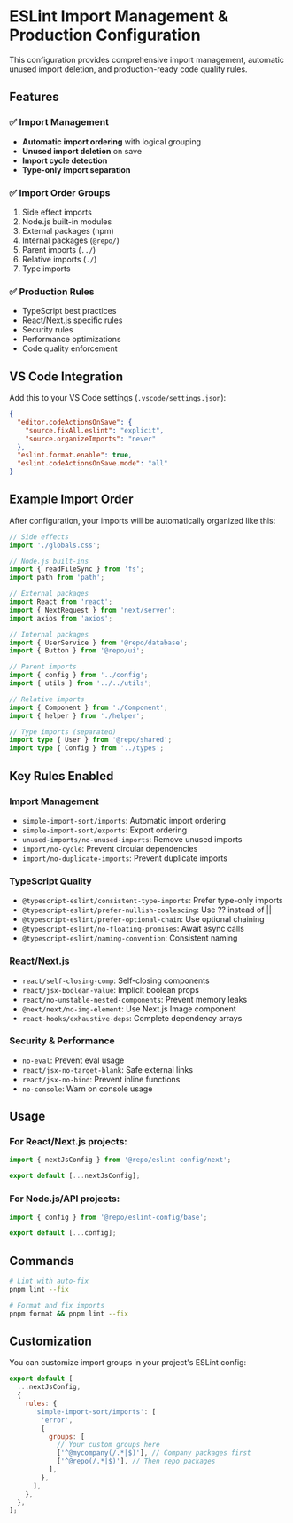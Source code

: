# ESLint Import Management & Production Configuration

This configuration provides comprehensive import management, automatic unused
import deletion, and production-ready code quality rules.

## Features

### ✅ Import Management

- **Automatic import ordering** with logical grouping
- **Unused import deletion** on save
- **Import cycle detection**
- **Type-only import separation**

### ✅ Import Order Groups

1. Side effect imports
2. Node.js built-in modules
3. External packages (npm)
4. Internal packages (`@repo/`)
5. Parent imports (`../`)
6. Relative imports (`./`)
7. Type imports

### ✅ Production Rules

- TypeScript best practices
- React/Next.js specific rules
- Security rules
- Performance optimizations
- Code quality enforcement

## VS Code Integration

Add this to your VS Code settings (`.vscode/settings.json`):

```json
{
  "editor.codeActionsOnSave": {
    "source.fixAll.eslint": "explicit",
    "source.organizeImports": "never"
  },
  "eslint.format.enable": true,
  "eslint.codeActionsOnSave.mode": "all"
}
```

## Example Import Order

After configuration, your imports will be automatically organized like this:

```typescript
// Side effects
import './globals.css';

// Node.js built-ins
import { readFileSync } from 'fs';
import path from 'path';

// External packages
import React from 'react';
import { NextRequest } from 'next/server';
import axios from 'axios';

// Internal packages
import { UserService } from '@repo/database';
import { Button } from '@repo/ui';

// Parent imports
import { config } from '../config';
import { utils } from '../../utils';

// Relative imports
import { Component } from './Component';
import { helper } from './helper';

// Type imports (separated)
import type { User } from '@repo/shared';
import type { Config } from '../types';
```

## Key Rules Enabled

### Import Management

- `simple-import-sort/imports`: Automatic import ordering
- `simple-import-sort/exports`: Export ordering
- `unused-imports/no-unused-imports`: Remove unused imports
- `import/no-cycle`: Prevent circular dependencies
- `import/no-duplicate-imports`: Prevent duplicate imports

### TypeScript Quality

- `@typescript-eslint/consistent-type-imports`: Prefer type-only imports
- `@typescript-eslint/prefer-nullish-coalescing`: Use ?? instead of ||
- `@typescript-eslint/prefer-optional-chain`: Use optional chaining
- `@typescript-eslint/no-floating-promises`: Await async calls
- `@typescript-eslint/naming-convention`: Consistent naming

### React/Next.js

- `react/self-closing-comp`: Self-closing components
- `react/jsx-boolean-value`: Implicit boolean props
- `react/no-unstable-nested-components`: Prevent memory leaks
- `@next/next/no-img-element`: Use Next.js Image component
- `react-hooks/exhaustive-deps`: Complete dependency arrays

### Security & Performance

- `no-eval`: Prevent eval usage
- `react/jsx-no-target-blank`: Safe external links
- `react/jsx-no-bind`: Prevent inline functions
- `no-console`: Warn on console usage

## Usage

### For React/Next.js projects:

```javascript
import { nextJsConfig } from '@repo/eslint-config/next';

export default [...nextJsConfig];
```

### For Node.js/API projects:

```javascript
import { config } from '@repo/eslint-config/base';

export default [...config];
```

## Commands

```bash
# Lint with auto-fix
pnpm lint --fix

# Format and fix imports
pnpm format && pnpm lint --fix
```

## Customization

You can customize import groups in your project's ESLint config:

```javascript
export default [
  ...nextJsConfig,
  {
    rules: {
      'simple-import-sort/imports': [
        'error',
        {
          groups: [
            // Your custom groups here
            ['^@mycompany(/.*|$)'], // Company packages first
            ['^@repo(/.*|$)'], // Then repo packages
          ],
        },
      ],
    },
  },
];
```
